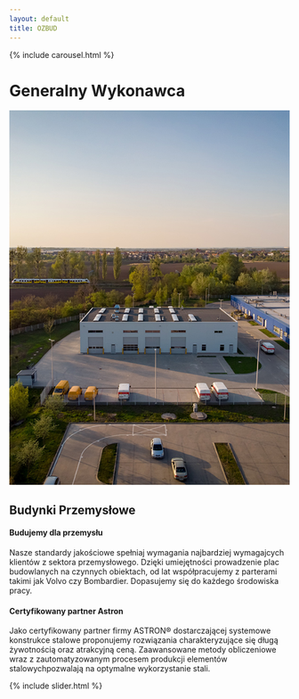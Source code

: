 ```yaml
---
layout: default
title: OZBUD
---
```


<div class="container-fluid no-padding">
  
  <!-- CAROUSEL -->
  {% include carousel.html %}

  <!-- CONTENTS -->
  <div class="container text-dark text-center">
  <h1>Generalny Wykonawca</h1>
  </div>
  <div class="container-fluid text-dark">
    <div class="row">
      <div class="col-md no-padding">
        <picture>
          <source srcset="assets/img/1000x400/hala-poczta-polska.jpg" media="(min-width: 1600px)">
          <source srcset="assets/img/1000x800/hala-poczta-polska.jpg" media="(min-width: 1100px)">
          <source srcset="assets/img/1000x800/hala-poczta-polska.jpg" media="(min-width: 700px)">
          <img class="img-fluid d-block" src="assets/img/600x800/hala-poczta-polska.jpg" alt="hala-poczta-polska">
        </picture>
      </div>
      <div class="col-md text-center">
        <h2>Budynki Przemysłowe</h2>
        <div class="row text-justify">
          <div class="col-sm">
          <h4>Budujemy dla przemysłu</h4>
          <p>Nasze standardy jakościowe spełniaj wymagania najbardziej wymagajcych klientów z sektora przemysłowego. Dzięki umiejętności prowadzenie plac budowlanych na czynnych obiektach, od lat współpracujemy z parterami takimi jak Volvo czy Bombardier. Dopasujemy się do każdego środowiska pracy.</p>
          </div>
          <div class="col-sm">
          <h4>Certyfikowany partner Astron</h4>
          <p>Jako certyfikowany partner firmy ASTRON® dostarczającej systemowe konstrukce stalowe proponujemy rozwiązania charakteryzujące się długą żywotnością oraz atrakcyjną ceną. Zaawansowane metody obliczeniowe wraz z zautomatyzowanym procesem produkcji elementów stalowychpozwalają na optymalne wykorzystanie stali.</p>
          </div>
        </div>
      </div>
    </div>
  </div>

  <!-- SLIDER -->
  {% include slider.html %}

</div>